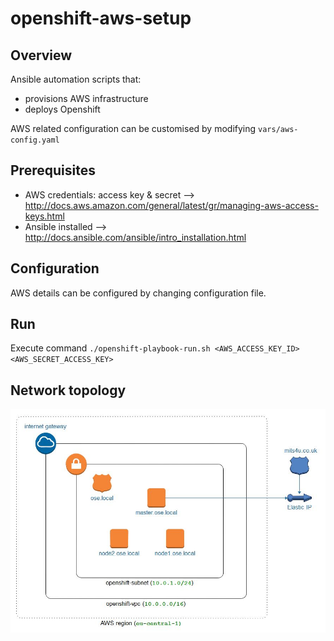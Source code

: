 # openshift-aws-setup

## Overview

Ansible automation scripts that:
 - provisions AWS infrastructure
 - deploys Openshift

AWS related configuration can be customised by modifying ```vars/aws-config.yaml```

## Prerequisites

 - AWS credentials: access key & secret --> http://docs.aws.amazon.com/general/latest/gr/managing-aws-access-keys.html
 - Ansible installed --> http://docs.ansible.com/ansible/intro_installation.html

## Configuration
AWS details can be configured by changing  configuration file.

## Run

Execute command ```./openshift-playbook-run.sh <AWS_ACCESS_KEY_ID> <AWS_SECRET_ACCESS_KEY>```

## Network topology

![Network Diagram](./docs/network-topology-openshift.jpg)

